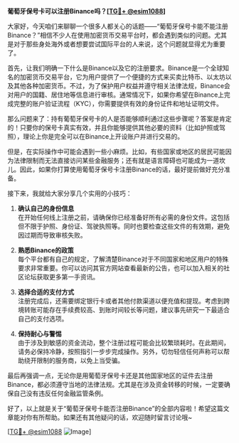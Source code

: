 **葡萄牙保号卡可以注册Binance吗？[[TG💪+ @esim1088](https://t.me/s/esim1088)]**

大家好，今天咱们来聊聊一个很多人都关心的话题——“葡萄牙保号卡能不能注册Binance？”相信不少人在使用加密货币交易平台时，都会遇到类似的问题。尤其是对于那些身处海外或者想要尝试国际平台的人来说，这个问题就显得尤为重要了。

首先，让我们明确一下什么是Binance以及它的注册要求。Binance是一个全球知名的加密货币交易平台，它为用户提供了一个便捷的方式来买卖比特币、以太坊以及其他各种加密货币。不过，为了保护用户权益并遵守相关法律法规，Binance会对用户的国籍、居住地等信息进行审核。通常情况下，如果你希望在Binance上完成完整的账户验证流程（KYC），你需要提供有效的身份证件和地址证明文件。

那么问题来了：持有葡萄牙保号卡的人是否能够顺利通过这些步骤呢？答案是肯定的！只要你的保号卡真实有效，并且你能够提供其他必要的资料（比如护照或驾照），理论上你是完全可以在Binance上开设账户并进行交易的。

但是，在实际操作中可能会遇到一些小麻烦。比如，有些国家或地区的居民可能因为法律限制而无法直接访问某些金融服务；还有就是语言障碍也可能成为一道坎儿。因此，如果你打算使用葡萄牙保号卡注册Binance的话，最好提前做好充分准备。

接下来，我就给大家分享几个实用的小技巧：

1. **确认自己的身份信息**  
   在开始任何线上注册之前，请确保你已经准备好所有必需的身份文件。这包括但不限于护照、身份证、驾驶执照等。同时也要检查这些文件的有效期，避免因过期而导致审核失败。

2. **熟悉Binance的政策**  
   每个平台都有自己的规定，了解清楚Binance对于不同国家和地区用户的特殊要求非常重要。你可以访问其官方网站查看最新的公告，也可以加入相关的社区论坛获取更多第一手资讯。

3. **选择合适的支付方式**  
   注册完成后，还需要绑定银行卡或者其他付款渠道以便充值和提现。考虑到跨境转账可能存在手续费较高、到账时间较长等问题，建议事先研究一下最适合自己的支付选项。

4. **保持耐心与警惕**  
   由于涉及到敏感的资金流动，整个注册过程可能会比较繁琐耗时。在此期间，请务必保持冷静，按照指引一步步完成操作。另外，切勿轻信任何声称可以帮助绕开限制的服务商，以免上当受骗。

最后再强调一点，无论你是用葡萄牙保号卡还是其他国家地区的证件去注册Binance，都必须遵守当地的法律法规。尤其是在涉及资金转移的时候，一定要确保自己没有违反任何金融监管条例。

好了，以上就是关于“葡萄牙保号卡能否注册Binance”的全部内容啦！希望这篇文章能对你有所帮助。如果还有其他疑问的话，欢迎随时留言讨论哦~

[[TG💪+ @esim1088](https://t.me/s/esim1088) ![Image](https://i.postimg.cc/4NQfJmqS/Snipaste-2025-05-13-00-14-12.png)]